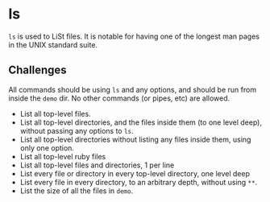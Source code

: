 # ls

`ls` is used to LiSt files. It is notable for having one of the longest man
pages in the UNIX standard suite.

## Challenges

All commands should be using `ls` and any options, and should be run from inside
the `demo` dir. No other commands (or pipes, etc) are allowed.

* List all top-level files.
* List all top-level directories, and the files inside them (to one level deep),
  without passing any options to `ls`.
* List all top-level directories without listing any files inside them, using
  only one option.
* List all top-level ruby files
* List all top-level files and directories, 1 per line
* List every file or directory in every top-level directory, one level deep
* List every file in every directory, to an arbitrary depth, without using `**`.
* List the size of all the files in `demo`.
